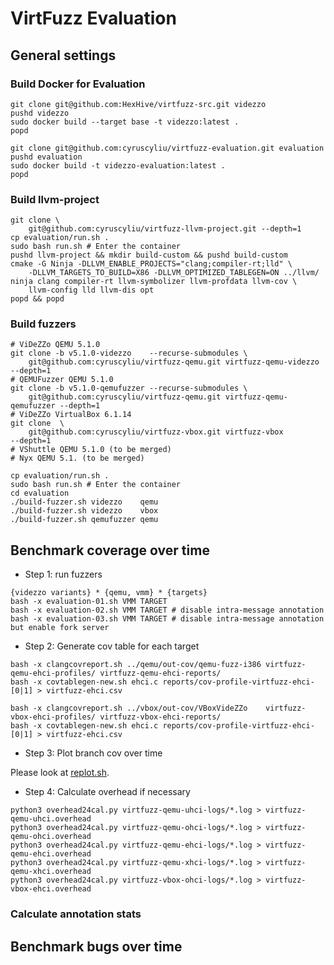 # VirtFuzz Evaluation

## General settings

### Build Docker for Evaluation

```
git clone git@github.com:HexHive/virtfuzz-src.git videzzo
pushd videzzo
sudo docker build --target base -t videzzo:latest .
popd

git clone git@github.com:cyruscyliu/virtfuzz-evaluation.git evaluation
pushd evaluation
sudo docker build -t videzzo-evaluation:latest .
popd
```

### Build llvm-project

```
git clone \
    git@github.com:cyruscyliu/virtfuzz-llvm-project.git --depth=1
cp evaluation/run.sh .
sudo bash run.sh # Enter the container
pushd llvm-project && mkdir build-custom && pushd build-custom
cmake -G Ninja -DLLVM_ENABLE_PROJECTS="clang;compiler-rt;lld" \
    -DLLVM_TARGETS_TO_BUILD=X86 -DLLVM_OPTIMIZED_TABLEGEN=ON ../llvm/
ninja clang compiler-rt llvm-symbolizer llvm-profdata llvm-cov \
    llvm-config lld llvm-dis opt
popd && popd
```

### Build fuzzers

```
# ViDeZZo QEMU 5.1.0
git clone -b v5.1.0-videzzo    --recurse-submodules \
    git@github.com:cyruscyliu/virtfuzz-qemu.git virtfuzz-qemu-videzzo    --depth=1
# QEMUFuzzer QEMU 5.1.0
git clone -b v5.1.0-qemufuzzer --recurse-submodules \
    git@github.com:cyruscyliu/virtfuzz-qemu.git virtfuzz-qemu-qemufuzzer --depth=1
# ViDeZZo VirtualBox 6.1.14
git clone  \
    git@github.com:cyruscyliu/virtfuzz-vbox.git virtfuzz-vbox            --depth=1
# VShuttle QEMU 5.1.0 (to be merged)
# Nyx QEMU 5.1. (to be merged)

cp evaluation/run.sh .
sudo bash run.sh # Enter the container
cd evaluation
./build-fuzzer.sh videzzo    qemu
./build-fuzzer.sh videzzo    vbox
./build-fuzzer.sh qemufuzzer qemu
```

## Benchmark coverage over time

+ Step 1: run fuzzers

```
{videzzo variants} * {qemu, vmm} * {targets}
bash -x evaluation-01.sh VMM TARGET
bash -x evaluation-02.sh VMM TARGET # disable intra-message annotation
bash -x evaluation-03.sh VMM TARGET # disable intra-message annotation but enable fork server
```

+ Step 2: Generate cov table for each target

```
bash -x clangcovreport.sh ../qemu/out-cov/qemu-fuzz-i386 virtfuzz-qemu-ehci-profiles/ virtfuzz-qemu-ehci-reports/
bash -x covtablegen-new.sh ehci.c reports/cov-profile-virtfuzz-ehci- [0|1] > virtfuzz-ehci.csv

bash -x clangcovreport.sh ../vbox/out-cov/VBoxVideZZo    virtfuzz-vbox-ehci-profiles/ virtfuzz-vbox-ehci-reports/
bash -x covtablegen-new.sh ehci.c reports/cov-profile-virtfuzz-ehci- [0|1] > virtfuzz-ehci.csv
```

+ Step 3: Plot branch cov over time

Please look at [replot.sh](./results/replot.sh).

+ Step 4: Calculate overhead if necessary

```
python3 overhead24cal.py virtfuzz-qemu-uhci-logs/*.log > virtfuzz-qemu-uhci.overhead
python3 overhead24cal.py virtfuzz-qemu-ohci-logs/*.log > virtfuzz-qemu-ohci.overhead
python3 overhead24cal.py virtfuzz-qemu-ehci-logs/*.log > virtfuzz-qemu-ehci.overhead
python3 overhead24cal.py virtfuzz-qemu-xhci-logs/*.log > virtfuzz-qemu-xhci.overhead
python3 overhead24cal.py virtfuzz-vbox-ohci-logs/*.log > virtfuzz-vbox-ehci.overhead
```

### Calculate annotation stats

## Benchmark bugs over time
